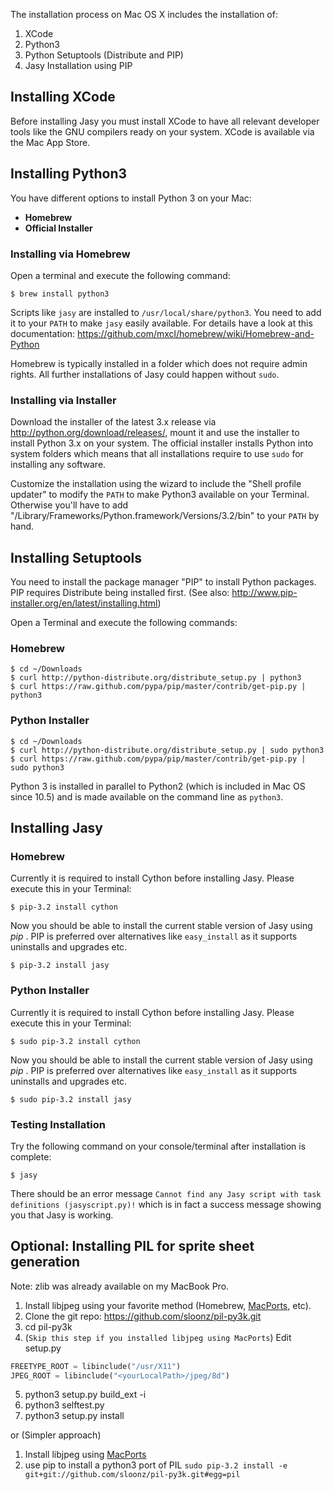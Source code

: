 The installation process on Mac OS X includes the installation of:

1. XCode
2. Python3
3. Python Setuptools (Distribute and PIP)
4. Jasy Installation using PIP

Installing XCode
----------------

Before installing Jasy you must install XCode to have all relevant developer tools like the GNU compilers ready on your system. XCode is available via the Mac App Store.

Installing Python3
------------------

You have different options to install Python 3 on your Mac:

* **Homebrew**
* **Official Installer**

### Installing via Homebrew

Open a terminal and execute the following command:

    $ brew install python3

Scripts like `jasy` are installed to `/usr/local/share/python3`. You need to add it to your `PATH` to make `jasy` easily available. For details have a look at this documentation: https://github.com/mxcl/homebrew/wiki/Homebrew-and-Python

Homebrew is typically installed in a folder which does not require admin rights. All further installations of Jasy could happen without `sudo`.

### Installing via Installer

Download the installer of the latest 3.x release via http://python.org/download/releases/, mount it and use the installer to install Python 3.x on your system. The official installer installs Python into system folders which means that all installations require to use `sudo` for installing any software.

Customize the installation using the wizard to include the "Shell profile updater" to modify the `PATH` to make Python3 available on your Terminal. Otherwise you'll have to add "/Library/Frameworks/Python.framework/Versions/3.2/bin"
to your `PATH` by hand.

Installing Setuptools
---------------------

You need to install the package manager "PIP" to install Python packages. PIP requires Distribute being installed first. (See also: http://www.pip-installer.org/en/latest/installing.html)

Open a Terminal and execute the following commands:

### Homebrew

    $ cd ~/Downloads
    $ curl http://python-distribute.org/distribute_setup.py | python3
    $ curl https://raw.github.com/pypa/pip/master/contrib/get-pip.py | python3

### Python Installer

    $ cd ~/Downloads
    $ curl http://python-distribute.org/distribute_setup.py | sudo python3
    $ curl https://raw.github.com/pypa/pip/master/contrib/get-pip.py | sudo python3

Python 3 is installed in parallel to Python2 (which is included in Mac OS since 10.5) and is made available on the command line as `python3`.


Installing Jasy
---------------

### Homebrew

Currently it is required to install Cython before installing Jasy. Please execute this in your Terminal:

    $ pip-3.2 install cython

Now you should be able to install the current stable version of Jasy using _pip_ . PIP is preferred over alternatives like `easy_install` as it supports uninstalls and upgrades etc. 

    $ pip-3.2 install jasy

### Python Installer

Currently it is required to install Cython before installing Jasy. Please execute this in your Terminal:

    $ sudo pip-3.2 install cython

Now you should be able to install the current stable version of Jasy using _pip_ . PIP is preferred over alternatives like `easy_install` as it supports uninstalls and upgrades etc. 

    $ sudo pip-3.2 install jasy

### Testing Installation

Try the following command on your console/terminal after installation is complete:

    $ jasy

There should be an error message `Cannot find any Jasy script with task definitions (jasyscript.py)!` which is in fact a success message showing you that Jasy is working.

Optional: Installing PIL for sprite sheet generation
----------------------------------------------------

Note: zlib was already available on my MacBook Pro.

1. Install libjpeg using your favorite method (Homebrew, [MacPorts](https://github-ca.corp.zynga.com/stg-js/darwin-js/issues), etc).
2. Clone the git repo: https://github.com/sloonz/pil-py3k.git
3. cd pil-py3k
4. (`Skip this step if you installed libjpeg using MacPorts`) Edit setup.py
```python
FREETYPE_ROOT = libinclude("/usr/X11")
JPEG_ROOT = libinclude("<yourLocalPath>/jpeg/8d")
```
5. python3 setup.py build_ext -i
6. python3 selftest.py
7. python3 setup.py install

or (Simpler approach)

1. Install libjpeg using [MacPorts](https://github-ca.corp.zynga.com/stg-js/darwin-js/issues)
2. use pip to install a python3 port of PIL
`sudo pip-3.2 install -e git+git://github.com/sloonz/pil-py3k.git#egg=pil`